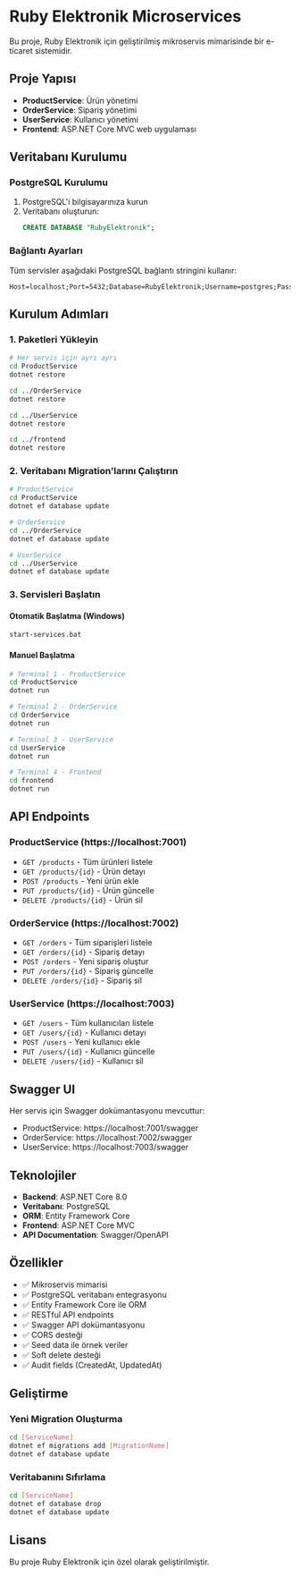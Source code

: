 # Ruby Elektronik Microservices

Bu proje, Ruby Elektronik için geliştirilmiş mikroservis mimarisinde bir e-ticaret sistemidir.

## Proje Yapısı

- **ProductService**: Ürün yönetimi
- **OrderService**: Sipariş yönetimi  
- **UserService**: Kullanıcı yönetimi
- **Frontend**: ASP.NET Core MVC web uygulaması

## Veritabanı Kurulumu

### PostgreSQL Kurulumu
1. PostgreSQL'i bilgisayarınıza kurun
2. Veritabanı oluşturun:
   ```sql
   CREATE DATABASE "RubyElektronik";
   ```

### Bağlantı Ayarları
Tüm servisler aşağıdaki PostgreSQL bağlantı stringini kullanır:
```
Host=localhost;Port=5432;Database=RubyElektronik;Username=postgres;Password=1234
```

## Kurulum Adımları

### 1. Paketleri Yükleyin
```bash
# Her servis için ayrı ayrı
cd ProductService
dotnet restore

cd ../OrderService  
dotnet restore

cd ../UserService
dotnet restore

cd ../frontend
dotnet restore
```

### 2. Veritabanı Migration'larını Çalıştırın
```bash
# ProductService
cd ProductService
dotnet ef database update

# OrderService
cd ../OrderService
dotnet ef database update

# UserService
cd ../UserService
dotnet ef database update
```

### 3. Servisleri Başlatın

#### Otomatik Başlatma (Windows)
```bash
start-services.bat
```

#### Manuel Başlatma
```bash
# Terminal 1 - ProductService
cd ProductService
dotnet run

# Terminal 2 - OrderService  
cd OrderService
dotnet run

# Terminal 3 - UserService
cd UserService
dotnet run

# Terminal 4 - Frontend
cd frontend
dotnet run
```

## API Endpoints

### ProductService (https://localhost:7001)
- `GET /products` - Tüm ürünleri listele
- `GET /products/{id}` - Ürün detayı
- `POST /products` - Yeni ürün ekle
- `PUT /products/{id}` - Ürün güncelle
- `DELETE /products/{id}` - Ürün sil

### OrderService (https://localhost:7002)
- `GET /orders` - Tüm siparişleri listele
- `GET /orders/{id}` - Sipariş detayı
- `POST /orders` - Yeni sipariş oluştur
- `PUT /orders/{id}` - Sipariş güncelle
- `DELETE /orders/{id}` - Sipariş sil

### UserService (https://localhost:7003)
- `GET /users` - Tüm kullanıcıları listele
- `GET /users/{id}` - Kullanıcı detayı
- `POST /users` - Yeni kullanıcı ekle
- `PUT /users/{id}` - Kullanıcı güncelle
- `DELETE /users/{id}` - Kullanıcı sil

## Swagger UI

Her servis için Swagger dokümantasyonu mevcuttur:
- ProductService: https://localhost:7001/swagger
- OrderService: https://localhost:7002/swagger
- UserService: https://localhost:7003/swagger

## Teknolojiler

- **Backend**: ASP.NET Core 8.0
- **Veritabanı**: PostgreSQL
- **ORM**: Entity Framework Core
- **Frontend**: ASP.NET Core MVC
- **API Documentation**: Swagger/OpenAPI

## Özellikler

- ✅ Mikroservis mimarisi
- ✅ PostgreSQL veritabanı entegrasyonu
- ✅ Entity Framework Core ile ORM
- ✅ RESTful API endpoints
- ✅ Swagger API dokümantasyonu
- ✅ CORS desteği
- ✅ Seed data ile örnek veriler
- ✅ Soft delete desteği
- ✅ Audit fields (CreatedAt, UpdatedAt)

## Geliştirme

### Yeni Migration Oluşturma
```bash
cd [ServiceName]
dotnet ef migrations add [MigrationName]
dotnet ef database update
```

### Veritabanını Sıfırlama
```bash
cd [ServiceName]
dotnet ef database drop
dotnet ef database update
```

## Lisans

Bu proje Ruby Elektronik için özel olarak geliştirilmiştir.

